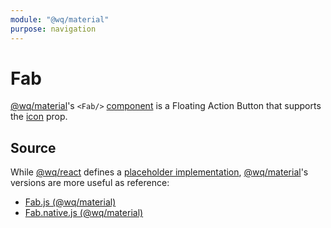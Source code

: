 ```yaml
---
module: "@wq/material"
purpose: navigation
---
```


# Fab

[@wq/material]'s `<Fab/>` [component] is a Floating Action Button that supports the [icon][icons] prop.

## Source

While [@wq/react] defines a [placeholder implementation][react-src], [@wq/material]'s versions are more useful as reference:

 * [Fab.js (@wq/material)][material-src]
 * [Fab.native.js (@wq/material)][material-native-src]

[component]: ./index.md
[@wq/react]: ../@wq/react.md
[@wq/material]: ../@wq/material.md
[icons]: ./icons.md

[react-src]: https://github.com/wq/wq.app/blob/main/packages/react/src/components/Fab.js
[material-src]: https://github.com/wq/wq.app/blob/main/packages/material/src/components/Fab.js
[material-native-src]: https://github.com/wq/wq.app/blob/main/packages/material/src/components/Fab.native.js

